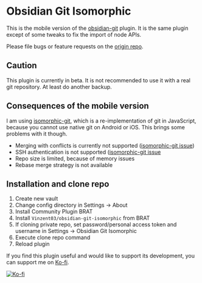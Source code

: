 # Obsidian Git Isomorphic

This is the mobile version of the [obsidian-git](https://github.com/denolehov/obsidian-git) plugin. It is the same plugin except of some tweaks to fix the import of node APIs.

Please file bugs or feature requests on the [origin repo](https://github.com/denolehov/obsidian-git/issues). 

## Caution
This plugin is currently in beta. It is not recommended to use it with a real git repository. At least do another backup.

## Consequences of the mobile version

I am using [isomorphic-git](https://isomorphic-git.org/), which is a re-implementation of git in JavaScript, because you cannot use native git on Android or iOS. This brings some problems with it though.
- Merging with conflicts is currently not supported ([isomorphic-git issue](https://github.com/isomorphic-git/isomorphic-git/issues/325))
- SSH authentication is not supported ([isomorphic-git issue](https://github.com/isomorphic-git/isomorphic-git/issues/231)
- Repo size is limited, because of memory issues
- Rebase merge strategy is not available

## Installation and clone repo

1. Create new vault
2. Change config directory in Settings -> About
3. Install Community Plugin BRAT
4. Install `Vinzent03/obsidian-git-isomorphic` from BRAT
5. If cloning private repo, set password/personal access token and username in Settings -> Obsidian Git Isomorphic
6. Execute clone repo command
7. Reload plugin



If you find this plugin useful and would like to support its development, you can support me on [Ko-fi](https://Ko-fi.com/Vinzent).

[![Ko-fi](https://ko-fi.com/img/githubbutton_sm.svg)](https://ko-fi.com/F1F195IQ5)
